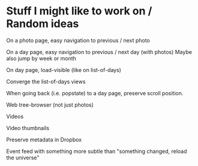 # Stuff I might like to work on / Random ideas

On a photo page, easy navigation to previous / next photo

On a day page, easy navigation to previous / next day (with photos)
Maybe also jump by week or month

On day page, load-visible (like on list-of-days)

Converge the list-of-days views

When going back (i.e. popstate) to a day page, preserve scroll position.

Web tree-browser (not just photos)

Videos

Video thumbnails

Preserve metadata in Dropbox

Event feed with something more subtle than "something changed, reload the universe"
